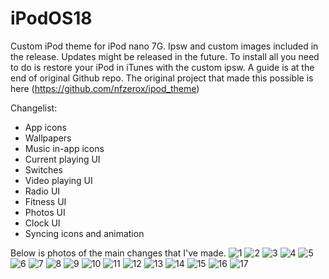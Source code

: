# iPodOS18
Custom iPod theme for iPod nano 7G. Ipsw and custom images included in the release. Updates might be released in the future.
To install all you need to do is restore your iPod in iTunes with the custom ipsw. A guide is at the end of original Github repo.
The original project that made this possible is here (https://github.com/nfzerox/ipod_theme)

Changelist:
 - App icons
 - Wallpapers
 - Music in-app icons
 - Current playing UI
 - Switches
 - Video playing UI
 - Radio UI
 - Fitness UI
 - Photos UI
 - Clock UI
 - Syncing icons and animation

Below is photos of the main changes that I've made.
![1](https://github.com/user-attachments/assets/3a0a17c4-9ba4-4f57-af65-720a23863360)
![2](https://github.com/user-attachments/assets/1dd9a68f-e311-4708-8d39-755907bbce83)
![3](https://github.com/user-attachments/assets/861551a4-e1b7-4327-afd1-30214340bc41)
![4](https://github.com/user-attachments/assets/80efc50c-42df-475f-ae7e-39d80f10a7d2)
![5](https://github.com/user-attachments/assets/765a3839-3b25-4c36-9ed7-29d5dacd48c3)
![6](https://github.com/user-attachments/assets/a55eacaa-f88b-4adb-b17e-4b95cd9e6584)
![7](https://github.com/user-attachments/assets/1dc7b8b9-f74f-4a55-ac76-e128bdd0f97b)
![8](https://github.com/user-attachments/assets/019d9090-64b7-4a21-a476-f30fef0adc22)
![9](https://github.com/user-attachments/assets/c9abd813-e5b4-41e2-9eea-94c9dfaeb741)
![10](https://github.com/user-attachments/assets/cf70e98e-c4a6-459f-8273-855d93aa8e31)
![11](https://github.com/user-attachments/assets/b3da08db-137a-4eff-b695-5bb5622b974c)
![12](https://github.com/user-attachments/assets/94ec3747-d859-4e9c-99c1-2206d2b80d06)
![13](https://github.com/user-attachments/assets/d9c8af69-baf4-47ae-b0e2-a4ff9c81f056)
![14](https://github.com/user-attachments/assets/d7c5a177-ba45-4eec-8abc-e21344d3670d)
![15](https://github.com/user-attachments/assets/2e8147b8-63d7-47a6-a4ed-cd705015bd41)
![16](https://github.com/user-attachments/assets/fdcf54fb-f43b-401c-b2c0-369d10aca218)
![17](https://github.com/user-attachments/assets/95af11eb-e282-4d3b-b3f3-0cb6e13db623)
